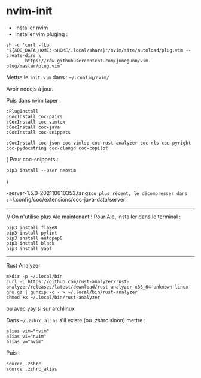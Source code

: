 # nvim-init

* Installer nvim
* Installer vim pluging :
```
sh -c 'curl -fLo "${XDG_DATA_HOME:-$HOME/.local/share}"/nvim/site/autoload/plug.vim --create-dirs \
       https://raw.githubusercontent.com/junegunn/vim-plug/master/plug.vim'
```

Mettre le `init.vim` dans :
`~/.config/nvim/`

Avoir nodejs à jour.  

Puis dans nvim taper :
```
:PlugInstall
:CocInstall coc-pairs
:CocInstall coc-vimtex
:CocInstall coc-java
:CocInstall coc-snippets

:CocInstall coc-json coc-vimlsp coc-rust-analyzer coc-rls coc-pyright coc-pydocstring coc-clangd coc-copilot 
```

(
Pour coc-snippets :
```
pip3 install --user neovim
```
)

-server-1.5.0-202110010353.tar.gz` ou plus récent, le décompresser dans :
`~/.config/coc/extensions/coc-java-data/server`

_________________
// On n'utilise plus Ale maintenant !
Pour Ale, installer dans le terminal :

```
pip3 install flake8
pip3 install pylint
pip3 install autopep8
pip3 install black
pip3 install yapf
```
__________________

Rust Analyzer
```
mkdir -p ~/.local/bin
curl -L https://github.com/rust-analyzer/rust-analyzer/releases/latest/download/rust-analyzer-x86_64-unknown-linux-gnu.gz | gunzip -c - > ~/.local/bin/rust-analyzer
chmod +x ~/.local/bin/rust-analyzer
```
ou avec yay si sur archlinux

Dans `~/.zshrc_alias` s'il existe (ou .zshrc sinon) mettre :
```
alias vim="nvim"
alias vi="nvim"
alias v="nvim"
```

Puis :
```
source .zshrc
source .zshrc_alias
```
